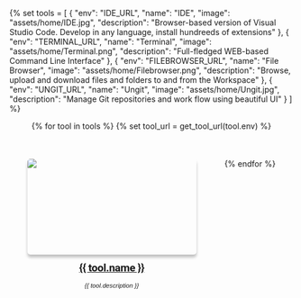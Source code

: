 <style>
/* These styles apply only to this page! */
  .md-content__button {
    display: none;
  }
  .md-sidebar--secondary{
    display: none !important;
  }
  .md-typeset h1 {
      line-height: 0;
      margin: 0;
      margin-left: -9999px;
  }
  .quickstart-wrapper {
    min-width: 300px;
    display: flex;
    flex-wrap: wrap;
    justify-content: center;
    padding-left: -50px;
    column-gap: 50px;
    row-gap: 50px;
  }
  .quickstart-wrapper > div {
    flex: 300px;
    max-width: 300px;
  }
  .tool-img{
    box-shadow: rgba(0, 0, 0, 0.24) 0px 5px 5px;
    border-radius: 5px;
    min-width: 300px;
    max-width: 300px;
    max-height: 170px;
    min-height: 170px;
  }
  .tool-caption{
    font-family:  Roboto, Helvetica, sans-serif;
    text-align: center;
    margin-top: 10px;
    font-size:  1.2rem;
    font-weight: bold;

    /* font-size: 1.25em;
    font-weight: 400; */
    letter-spacing: -.02em;
    line-height: 1.5;
  }
  .tool-description{
    font-family:  Helvetica, sans-serif;
    text-align: center;
    margin-top: 10px;
    font-size:  0.7rem;
    font-style: oblique;
    /* font-weight: bold; */
  }
</style>


{% 
    set tools = [
        {
            "env": "IDE_URL",
            "name": "IDE",
            "image": "assets/home/IDE.jpg",
            "description": "Browser-based version of Visual Studio Code. Develop in any language, install hundreeds of extensions"
        },
        {
            "env": "TERMINAL_URL",
            "name": "Terminal",
            "image": "assets/home/Terminal.png",
            "description": "Full-fledged WEB-based Command Line Interface"
        },
        {
            "env": "FILEBROWSER_URL",
            "name": "File Browser",
            "image": "assets/home/Filebrowser.png",
            "description": "Browse, upload and download files and folders to and from the Workspace"
        },
        {
            "env": "UNGIT_URL",
            "name": "Ungit",
            "image": "assets/home/Ungit.jpg",
            "description": "Manage Git repositories and work flow using beautiful UI"
        }
        ] 
%}


<div class="quickstart-wrapper">
  {% for tool in tools %}
    {% set tool_url = get_tool_url(tool.env) %}
    <div>
        <a href="{{ tool_url }}" target="_blank" rel="noopener noreferrer">
            <img src="{{ tool.image }}" class="tool-img"/>
        </a>
        <a href="{{ tool_url }}">
            <div class="tool-caption">{{ tool.name }}</div>
        </a>
        <div class="tool-description">{{ tool.description }}</div>
    </div>
  {% endfor %}
</div>





